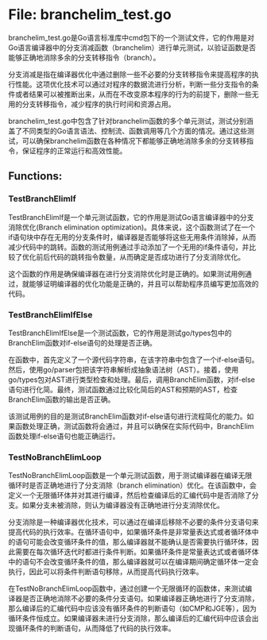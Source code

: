 # File: branchelim_test.go

branchelim_test.go是Go语言标准库中cmd包下的一个测试文件，它的作用是对Go语言编译器中的分支消减函数（branchelim）进行单元测试，以验证函数是否能够正确地消除多余的分支转移指令（branch）。

分支消减是指在编译器优化中通过删除一些不必要的分支转移指令来提高程序的执行性能。这项优化技术可以通过对程序的数据流进行分析，判断一些分支指令的条件或者结果可以被推断出来，从而在不改变原本程序的行为的前提下，删除一些无用的分支转移指令，减少程序的执行时间和资源占用。

branchelim_test.go中包含了针对branchelim函数的多个单元测试，测试分别涵盖了不同类型的Go语言语法、控制流、函数调用等几个方面的情况。通过这些测试，可以确保branchelim函数在各种情况下都能够正确地消除多余的分支转移指令，保证程序的正常运行和高效性能。

## Functions:

### TestBranchElimIf

TestBranchElimIf是一个单元测试函数，它的作用是测试Go语言编译器中的分支消除优化(Branch elimination optimization)。具体来说，这个函数测试了在一个if语句块中存在无用的分支条件时，编译器是否能够将这些无用条件消除掉，从而减少代码中的跳转。函数的测试用例通过手动添加了一个无用的if条件语句，并比较了优化前后代码的跳转指令数量，从而确定是否成功进行了分支消除优化。

这个函数的作用是确保编译器在进行分支消除优化时是正确的。如果测试用例通过，就能够证明编译器的优化功能是正确的，并且可以帮助程序员编写更加高效的代码。



### TestBranchElimIfElse

TestBranchElimIfElse是一个测试函数，它的作用是测试go/types包中的BranchElim函数对if-else语句的处理是否正确。

在函数中，首先定义了一个源代码字符串，在该字符串中包含了一个if-else语句。然后，使用go/parser包把该字符串解析成抽象语法树（AST）。接着，使用go/types包对AST进行类型检查和处理。最后，调用BranchElim函数，对if-else语句进行化简。最终，测试函数通过比较化简后的AST和预期的AST，检查BranchElim函数的输出是否正确。

该测试用例的目的是测试BranchElim函数对if-else语句进行流程简化的能力。如果函数处理正确，测试函数将会通过，并且可以确保在实际代码中，BranchElim函数处理if-else语句也能正确运行。



### TestNoBranchElimLoop

TestNoBranchElimLoop函数是一个单元测试函数，用于测试编译器在编译无限循环时是否正确地进行了分支消除（branch elimination）优化。在该函数中，会定义一个无限循环体并对其进行编译，然后检查编译后的汇编代码中是否消除了分支。如果分支未被消除，则认为编译器没有正确地进行分支消除优化。

分支消除是一种编译器优化技术，可以通过在编译后移除不必要的条件分支语句来提高代码的执行效率。在循环语句中，如果循环条件是非常量表达式或者循环体中的语句可能会改变循环条件的值，那么编译器就不能确认是否需要执行循环体，因此需要在每次循环迭代时都进行条件判断。如果循环条件是常量表达式或者循环体中的语句不会改变循环条件的值，那么编译器就可以在编译期间确定循环体一定会执行，因此可以将条件判断语句移除，从而提高代码执行效率。

在TestNoBranchElimLoop函数中，通过创建一个无限循环的函数体，来测试编译器是否正确地消除不必要的条件分支语句。如果编译器正确地进行了分支消除，那么编译后的汇编代码中应该没有循环条件的判断语句（如CMP和JGE等），因为循环条件恒成立。如果编译器未进行分支消除，那么编译后的汇编代码中应该会出现循环条件的判断语句，从而降低了代码的执行效率。



